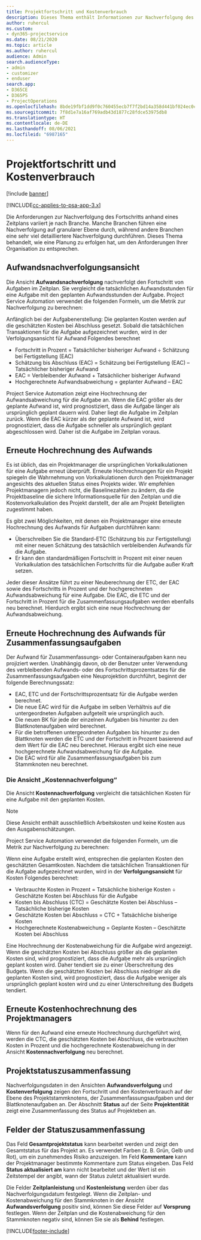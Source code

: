```yaml
---
title: Projektfortschritt und Kostenverbrauch
description: Dieses Thema enthält Informationen zur Nachverfolgung des Projektfortschritts und des Kostenverbrauchs.
author: ruhercul
ms.custom:
- dyn365-projectservice
ms.date: 08/21/2020
ms.topic: article
ms.author: ruhercul
audience: Admin
search.audienceType:
- admin
- customizer
- enduser
search.app:
- D365CE
- D365PS
- ProjectOperations
ms.openlocfilehash: 8bde19fbf1dd9f0c760455ecb7f7f2bd14a358d441bf024ec0cdefa42866f53e
ms.sourcegitcommit: 7f8d1e7a16af769adb43d1877c28fdce53975db8
ms.translationtype: HT
ms.contentlocale: de-DE
ms.lasthandoff: 08/06/2021
ms.locfileid: "6987165"
---
```

# <a name="project-progress-and-cost-consumption"></a>Projektfortschritt und Kostenverbrauch

[!include [banner](../includes/psa-now-project-operations.md)]

[!INCLUDE[cc-applies-to-psa-app-3.x](../includes/cc-applies-to-psa-app-3x.md)]

Die Anforderungen zur Nachverfolgung des Fortschritts anhand eines Zeitplans variiert je nach Branche. Manche Branchen führen eine Nachverfolgung auf granularer Ebene durch, während andere Branchen eine sehr viel detailliertere Nachverfolgung durchführen. Dieses Thema behandelt, wie eine Planung zu erfolgen hat, um den Anforderungen Ihrer Organisation zu entsprechen.

## <a name="effort-tracking-view"></a>Aufwandsnachverfolgungsansicht

Die Ansicht **Aufwandsnachverfolgung** nachverfolgt den Fortschritt von Aufgaben im Zeitplan. Sie vergleicht die tatsächlichen Aufwandsstunden für eine Aufgabe mit den geplanten Aufwandsstunden der Aufgabe. Project Service Automation verwendet die folgenden Formeln, um die Metrik zur Nachverfolgung zu berechnen:

Anfänglich bei der Aufgabenerstellung: Die geplanten Kosten werden auf die geschätzten Kosten bei Abschluss gesetzt. Sobald die tatsächlichen Transaktionen für die Aufgabe aufgezeichnet wurden, wird in der Verfolgungsansicht für Aufwand Folgendes berechnet

- Fortschritt in Prozent = Tatsächlicher bisheriger Aufwand ÷ Schätzung bei Fertigstellung (EAC) 
- Schätzung bis Abschluss (EAC) = Schätzung bei Fertigstellung (EAC) – Tatsächlicher bisheriger Aufwand 
- EAC = Verbleibender Aufwand + Tatsächlicher bisheriger Aufwand 
- Hochgerechnete Aufwandsabweichung = geplanter Aufwand – EAC

Project Service Automation zeigt eine Hochrechnung der Aufwandsabweichung für die Aufgabe an. Wenn die EAC größer als der geplante Aufwand ist, wird prognostiziert, dass die Aufgabe länger als ursprünglich geplant dauern wird. Daher liegt die Aufgabe im Zeitplan zurück. Wenn die EAC kürzer als der geplante Aufwand ist, wird prognostiziert, dass die Aufgabe schneller als ursprünglich geplant abgeschlossen wird. Daher ist die Aufgabe im Zeitplan voraus.

## <a name="reprojecting-effort"></a>Erneute Hochrechnung des Aufwands

Es ist üblich, das ein Projektmanager die ursprünglichen Vorkalkulationen für eine Aufgabe erneut überprüft. Erneute Hochrechnungen für ein Projekt spiegeln die Wahrnehmung von Vorkalkulationen durch den Projektmanager angesichts des aktuellen Status eines Projekts wider. Wir empfehlen Projektmanagern jedoch nicht, die Baselinezahlen zu ändern, da die Projektbaseline die sichere Informationsquelle für den Zeitplan und die Kostenvorkalkulation des Projekt darstellt, der alle am Projekt Beteiligten zugestimmt haben.

Es gibt zwei Möglichkeiten, mit denen ein Projektmanager eine erneute Hochrechnung des Aufwands für Aufgaben durchführen kann:

- Überschreiben Sie die Standard-ETC (Schätzung bis zur Fertigstellung) mit einer neuen Schätzung des tatsächlich verbleibenden Aufwands für die Aufgabe. 
- Er kann den standardmäßigen Fortschritt in Prozent mit einer neuen Vorkalkulation des tatsächlichen Fortschritts für die Aufgabe außer Kraft setzen.

Jeder dieser Ansätze führt zu einer Neuberechnung der ETC, der EAC sowie des Fortschritts in Prozent und der hochgerechneten Aufwandsabweichung für eine Aufgabe. Die EAC, die ETC und der Fortschritt in Prozent für die Zusammenfassungsaufgaben werden ebenfalls neu berechnet. Hierdurch ergibt sich eine neue Hochrechnung der Aufwandsabweichung.

## <a name="reprojection-of-effort-on-summary-tasks"></a>Erneute Hochrechnung des Aufwands für Zusammenfassungsaufgaben

Der Aufwand für Zusammenfassungs‑ oder Containeraufgaben kann neu projiziert werden. Unabhängig davon, ob der Benutzer unter Verwendung des verbleibenden Aufwands‑ oder des Fortschrittsprozentsatzes für die Zusammenfassungsaufgaben eine Neuprojektion durchführt, beginnt der folgende Berechnungssatz:

- EAC, ETC und der Fortschrittsprozentsatz für die Aufgabe werden berechnet.
- Die neue EAC wird für die Aufgabe im selben Verhältnis auf die untergeordneten Aufgaben aufgeteilt wie ursprünglich auch.
- Die neuen BK für jede der einzelnen Aufgaben bis hinunter zu den Blattknotenaufgaben wird berechnet. 
- Für die betroffenen untergeordneten Aufgaben bis hinunter zu den Blattknoten werden die ETC und der Fortschritt in Prozent basierend auf dem Wert für die EAC neu berechnet. Hieraus ergibt sich eine neue hochgerechnete Aufwandsabweichung für die Aufgabe. 
- Die EAC wird für alle Zusammenfassungsaufgaben bis zum Stammknoten neu berechnet.

### <a name="cost-tracking-view"></a>Die Ansicht „Kostennachverfolgung“ 

Die Ansicht **Kostennachverfolgung** vergleicht die tatsächlichen Kosten für eine Aufgabe mit den geplanten Kosten. 

> [!NOTE]
> Diese Ansicht enthält ausschließlich Arbeitskosten und keine Kosten aus den Ausgabenschätzungen. 

Project Service Automation verwendet die folgenden Formeln, um die Metrik zur Nachverfolgung zu berechnen:

Wenn eine Aufgabe erstellt wird, entsprechen die geplanten Kosten den geschätzten Gesamtkosten. Nachdem die tatsächlichen Transaktionen für die Aufgabe aufgezeichnet wurden, wird in der **Verfolgungsansicht** für Kosten Folgendes berechnet:

 - Verbrauchte Kosten in Prozent = Tatsächliche bisherige Kosten ÷ Geschätzte Kosten bei Abschluss für die Aufgabe
 - Kosten bis Abschluss (CTC) = Geschätzte Kosten bei Abschluss – Tatsächliche bisherige Kosten
 - Geschätzte Kosten bei Abschluss = CTC + Tatsächliche bisherige Kosten
 - Hochgerechnete Kostenabweichung = Geplante Kosten – Geschätzte Kosten bei Abschluss

Eine Hochrechnung der Kostenabweichung für die Aufgabe wird angezeigt. Wenn die geschätzten Kosten bei Abschluss größer als die geplanten Kosten sind, wird prognostiziert, dass die Aufgabe mehr als ursprünglich geplant kosten wird. Daher tendiert sie zu einer Überschreitung des Budgets. Wenn die geschätzten Kosten bei Abschluss niedriger als die geplanten Kosten sind, wird prognostiziert, dass die Aufgabe weniger als ursprünglich geplant kosten wird und zu einer Unterschreitung des Budgets tendiert.

## <a name="project-managers-reprojection-of-cost"></a>Erneute Kostenhochrechnung des Projektmanagers

Wenn für den Aufwand eine erneute Hochrechnung durchgeführt wird, werden die CTC, die geschätzten Kosten bei Abschluss, die verbrauchten Kosten in Prozent und die hochgerechnete Kostenabweichung in der Ansicht **Kostennachverfolgung** neu berechnet.

## <a name="project-status-summary"></a>Projektstatuszusammenfassung

Nachverfolgungsdaten in den Ansichten **Aufwandsverfolgung** und **Kostenverfolgung** zeigen den Fortschritt und den Kostenverbrauch auf der Ebene des Projektstammknotens, der Zusammenfassungsaufgaben und der Blattknotenaufgaben an. Der Abschnitt **Status** auf der Seite **Projektentität** zeigt eine Zusammenfassung des Status auf Projekteben an.

## <a name="status-summary-fields"></a>Felder der Statuszusammenfassung

Das Feld **Gesamtprojektstatus** kann bearbeitet werden und zeigt den Gesamtstatus für das Projekt an. Es verwendet Farben (z. B. Grün, Gelb und Rot), um ein zunehmendes Risiko anzuzeigen. Im Feld **Kommentare** kann der Projektmanager bestimmte Kommentare zum Status eingeben. Das Feld **Status aktualisiert am** kann nicht bearbeitet und der Wert ist ein Zeitstempel der angibt, wann der Status zuletzt aktualisiert wurde.

Die Felder **Zeitplanleistung** und **Kostenleistung** werden über das Nachverfolgungsdatum festgelegt. Wenn die Zeitplan- und Kostenabweichung für den Stammknoten in der Ansicht **Aufwandsverfolgung** positiv sind, können Sie diese Felder auf **Vorsprung** festlegen. Wenn der Zeitplan und die Kostenabweichung für den Stammknoten negativ sind, können Sie sie als **Behind** festlegen.


[!INCLUDE[footer-include](../includes/footer-banner.md)]